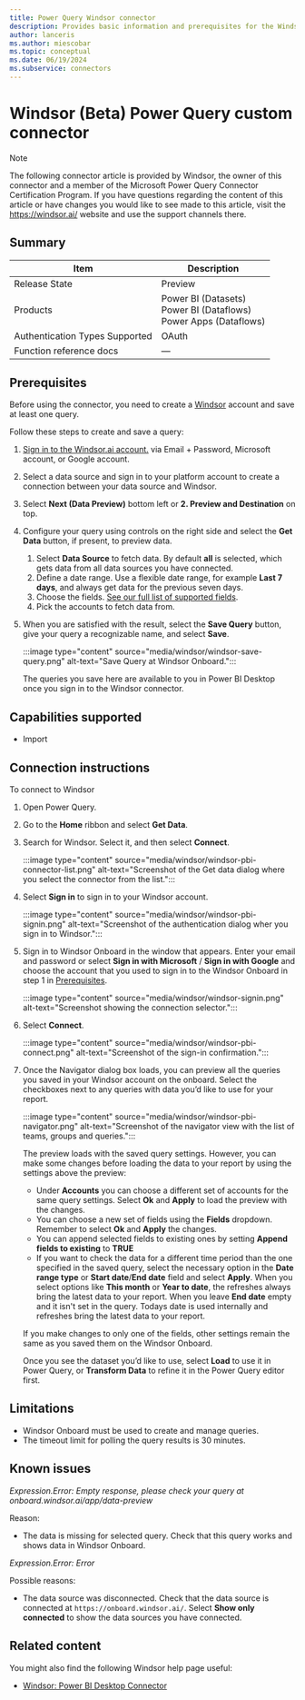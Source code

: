 ```yaml
---
title: Power Query Windsor connector
description: Provides basic information and prerequisites for the Windsor connector, supported authentication types, outlines limitations and issues.
author: lanceris
ms.author: miescobar
ms.topic: conceptual
ms.date: 06/19/2024
ms.subservice: connectors
---
```


# Windsor (Beta) Power Query custom connector

> [!NOTE]
>The following connector article is provided by Windsor, the owner of this connector and a member of the Microsoft Power Query Connector Certification Program. If you have questions regarding the content of this article or have changes you would like to see made to this article, visit the https://windsor.ai/ website and use the support channels there.

## Summary
| Item | Description                                                                       |
| ---- |-----------------------------------------------------------------------------------|
| Release State | Preview                                                                     |
| Products | Power BI (Datasets)<br/>Power BI (Dataflows)<br/> Power Apps (Dataflows) |
| Authentication Types Supported | OAuth                                  |
| Function reference docs | &mdash; |


## Prerequisites
Before using the connector, you need to create a [Windsor](https://onboard.windsor.ai/) account and save at least one query.

Follow these steps to create and save a query:

1. [Sign in to the Windsor.ai account.](https://onboard.windsor.ai/login) via Email + Password, Microsoft account, or Google account.

2. Select a data source and sign in to your platform account to create a connection between your data source and Windsor.

3. Select **Next (Data Preview)** bottom left or **2. Preview and Destination** on top.

4. Configure your query using controls on the right side and select the **Get Data** button, if present, to preview data.
   1. Select **Data Source** to fetch data. By default **all** is selected, which gets data from all data sources you have connected.
   1. Define a date range. Use a flexible date range, for example **Last 7 days**, and always get data for the previous seven days.
   1. Choose the fields. [See our full list of supported fields](https://windsor.ai/data-field/all/).
   1. Pick the accounts to fetch data from.

5. When you are satisfied with the result, select the **Save Query** button, give your query a recognizable name, and select **Save**.
    
    :::image type="content" source="media/windsor/windsor-save-query.png" alt-text="Save Query at Windsor Onboard.":::

    The queries you save here are available to you in Power BI Desktop once you sign in to the Windsor connector.


## Capabilities supported
* Import 

## Connection instructions
To connect to Windsor
1. Open Power Query.

2. Go to the **Home** ribbon and select **Get Data**.

3. Search for Windsor. Select it, and then select **Connect**.

   :::image type="content" source="media/windsor/windsor-pbi-connector-list.png" alt-text="Screenshot of the Get data dialog where you select the connector from the list.":::

5. Select **Sign in** to sign in to your Windsor account.  

   :::image type="content" source="media/windsor/windsor-pbi-signin.png" alt-text="Screenshot of the authentication dialog wher you sign in to Windsor.":::

6. Sign in to Windsor Onboard in the window that appears. Enter your email and password or select **Sign in with Microsoft** / **Sign in with Google** and choose the account that you used to sign in to the Windsor Onboard in step 1 in [Prerequisites](#prerequisites).

   :::image type="content" source="media/windsor/windsor-signin.png" alt-text="Screenshot showing the connection selector.":::

7. Select **Connect**.  

   :::image type="content" source="media/windsor/windsor-pbi-connect.png" alt-text="Screenshot of the sign-in confirmation.":::

9. Once the Navigator dialog box loads, you can preview all the queries you saved in your Windsor account on the onboard. Select the checkboxes next to any queries with data you’d like to use for your report.

   :::image type="content" source="media/windsor/windsor-pbi-navigator.png" alt-text="Screenshot of the navigator view with the list of teams, groups and queries.":::
     
   The preview loads with the saved query settings. However, you can make some changes before loading the data to your report by using the settings above the preview:
   
   - Under **Accounts** you can choose a different set of accounts for the same query settings. Select **Ok** and **Apply** to load the preview with the changes.
   - You can choose a new set of fields using the **Fields** dropdown. Remember to select **Ok** and **Apply** the changes.
   - You can append selected fields to existing ones by setting **Append fields to existing** to **TRUE**
   - If you want to check the data for a different time period than the one specified in the saved query, select the necessary option in the **Date range type** or **Start date**/**End date** field and select **Apply**. When you select options like **This month** or **Year to date**, the refreshes always bring the latest data to your report. When you leave **End date** empty and it isn't set in the query. Todays date is used internally and refreshes bring the latest data to your report.

    If you make changes to only one of the fields, other settings remain the same as you saved them on the Windsor Onboard.

    Once you see the dataset you’d like to use, select **Load** to use it in Power Query, or **Transform Data** to refine it in the Power Query editor first.

## Limitations
- Windsor Onboard must be used to create and manage queries.
- The timeout limit for polling the query results is 30 minutes.

## Known issues

*Expression.Error: Empty response, please check your query at onboard.windsor.ai/app/data-preview*

Reason:
- The data is missing for selected query. Check that this query works and shows data in Windsor Onboard.

*Expression.Error: Error*

Possible reasons:
- The data source was disconnected. Check that the data source is connected at `https://onboard.windsor.ai/`. Select **Show only connected** to show the data sources you have connected.

## Related content

You might also find the following Windsor help page useful:

- [Windsor: Power BI Desktop Connector](https://windsor.ai/power-bi-desktop-connector-installation-guide/)
